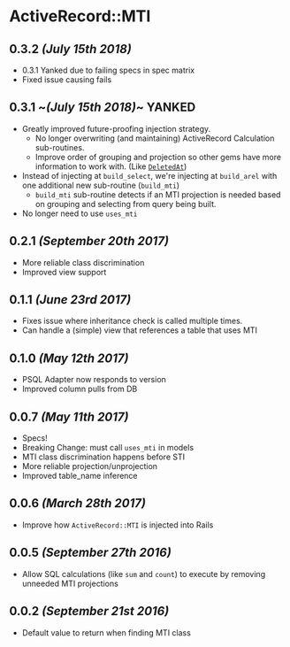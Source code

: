 # ActiveRecord::MTI

## 0.3.2 _(July 15th 2018)_
- 0.3.1 Yanked due to failing specs in spec matrix
- Fixed issue causing fails

## 0.3.1 ~_(July 15th 2018)_~ YANKED
- Greatly improved future-proofing injection strategy.
  - No longer overwriting (and maintaining) ActiveRecord Calculation sub-routines.
  - Improve order of grouping and projection so other gems have more information to work with. (Like [`DeletedAt`](https://github.com/TwilightCoders/deleted_at))
- Instead of injecting at `build_select`, we're injecting at `build_arel` with one additional new sub-routine (`build_mti`)
  - `build_mti` sub-routine detects if an MTI projection is needed based on grouping and selecting from query being built.
- No longer need to use `uses_mti`

## 0.2.1 _(September 20th 2017)_
- More reliable class discrimination
- Improved view support

## 0.1.1 _(June 23rd 2017)_
- Fixes issue where inheritance check is called multiple times.
- Can handle a (simple) view that references a table that uses MTI

## 0.1.0 _(May 12th 2017)_
- PSQL Adapter now responds to version
- Improved column pulls from DB

## 0.0.7 _(May 11th 2017)_
- Specs!
- Breaking Change: must call `uses_mti` in models
- MTI class discrimination happens before STI
- More reliable projection/unprojection
- Improved table_name inference

## 0.0.6 _(March 28th 2017)_
- Improve how `ActiveRecord::MTI` is injected into Rails

## 0.0.5 _(September 27th 2016)_
- Allow SQL calculations (like `sum` and `count`) to execute by removing unneeded MTI projections

## 0.0.2 _(September 21st 2016)_
- Default value to return when finding MTI class
